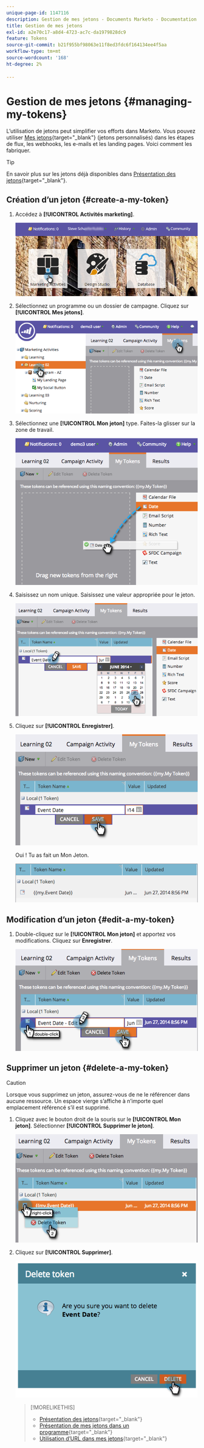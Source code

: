 ```yaml
---
unique-page-id: 1147116
description: Gestion de mes jetons - Documents Marketo - Documentation du produit
title: Gestion de mes jetons
exl-id: a2e70c17-a8d4-4723-ac7c-da1979828dc9
feature: Tokens
source-git-commit: b21f955bf98063e11f8ed3fdc6f164134ee4f5aa
workflow-type: tm+mt
source-wordcount: '168'
ht-degree: 2%

---
```


# Gestion de mes jetons {#managing-my-tokens}

L’utilisation de jetons peut simplifier vos efforts dans Marketo. Vous pouvez utiliser [Mes jetons](/help/marketo/product-docs/core-marketo-concepts/programs/tokens/understanding-my-tokens-in-a-program.md){target="_blank"} (jetons personnalisés) dans les étapes de flux, les webhooks, les e-mails et les landing pages. Voici comment les fabriquer.

>[!TIP]
>
>En savoir plus sur les jetons déjà disponibles dans [Présentation des jetons](/help/marketo/product-docs/demand-generation/landing-pages/personalizing-landing-pages/tokens-overview.md){target="_blank"}.

## Création d’un jeton {#create-a-my-token}

1. Accédez à **[!UICONTROL Activités marketing]**.

   ![](assets/login-marketing-activities.png)

1. Sélectionnez un programme ou un dossier de campagne. Cliquez sur **[!UICONTROL Mes jetons]**.

   ![](assets/image2014-9-18-12-3a4-3a27.png)

1. Sélectionnez une **[!UICONTROL Mon jeton]** type. Faites-la glisser sur la zone de travail.

   ![](assets/image2014-9-18-12-3a4-3a39.png)

1. Saisissez un nom unique. Saisissez une valeur appropriée pour le jeton.

   ![](assets/image2014-9-18-12-3a4-3a53.png)

1. Cliquez sur **[!UICONTROL Enregistrer]**.

   ![](assets/image2014-9-18-12-3a5-3a5.png)

   Oui ! Tu as fait un Mon Jeton.

   ![](assets/image2014-9-18-12-3a5-3a15.png)

## Modification d’un jeton {#edit-a-my-token}

1. Double-cliquez sur le **[!UICONTROL Mon jeton]** et apportez vos modifications. Cliquez sur **Enregistrer**.

   ![](assets/image2014-9-18-12-3a5-3a45.png)

## Supprimer un jeton {#delete-a-my-token}

>[!CAUTION]
>
>Lorsque vous supprimez un jeton, assurez-vous de ne le référencer dans aucune ressource. Un espace vierge s’affiche à n’importe quel emplacement référencé s’il est supprimé.

1. Cliquez avec le bouton droit de la souris sur le **[!UICONTROL Mon jeton]**. Sélectionner **[!UICONTROL Supprimer le jeton]**.

   ![](assets/image2014-9-18-12-3a7-3a24.png)

1. Cliquez sur **[!UICONTROL Supprimer]**.

   ![](assets/image2014-9-18-12-3a7-3a31.png)

   >[!MORELIKETHIS]
   >
   >* [Présentation des jetons](/help/marketo/product-docs/demand-generation/landing-pages/personalizing-landing-pages/tokens-overview.md){target="_blank"}
   >* [Présentation de mes jetons dans un programme](/help/marketo/product-docs/core-marketo-concepts/programs/tokens/understanding-my-tokens-in-a-program.md){target="_blank"}
   >* [Utilisation d’URL dans mes jetons](/help/marketo/product-docs/email-marketing/general/using-tokens/using-urls-in-my-tokens.md){target="_blank"}
